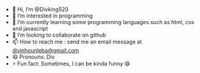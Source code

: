- 👋 Hi, I’m @Divking520
- 👀 I’m interested in programming
- 🌱 I’m currently learning some programming languages such as html, css and javascript
- 💞️ I’m looking to collaborate on github
- 📫 How to reach me : send me an email message at divinhounleba@gmail.com
- 😄 Pronouns: Div
- ⚡ Fun fact: Sometimes, I can be kinda funny 😄 

<!---
Divking520/Divking520 is a ✨ special ✨ repository because its `README.md` (this file) appears on your GitHub profile.
You can click the Preview link to take a look at your changes.
--->
